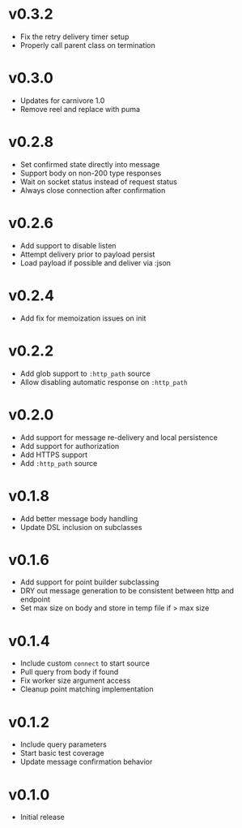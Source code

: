 # v0.3.2
* Fix the retry delivery timer setup
* Properly call parent class on termination

# v0.3.0
* Updates for carnivore 1.0
* Remove reel and replace with puma

# v0.2.8
* Set confirmed state directly into message
* Support body on non-200 type responses
* Wait on socket status instead of request status
* Always close connection after confirmation

# v0.2.6
* Add support to disable listen
* Attempt delivery prior to payload persist
* Load payload if possible and deliver via :json

# v0.2.4
* Add fix for memoization issues on init

# v0.2.2
* Add glob support to `:http_path` source
* Allow disabling automatic response on `:http_path`

# v0.2.0
* Add support for message re-delivery and local persistence
* Add support for authorization
* Add HTTPS support
* Add `:http_path` source

# v0.1.8
* Add better message body handling
* Update DSL inclusion on subclasses

# v0.1.6
* Add support for point builder subclassing
* DRY out message generation to be consistent between http and endpoint
* Set max size on body and store in temp file if > max size

# v0.1.4
* Include custom `connect` to start source
* Pull query from body if found
* Fix worker size argument access
* Cleanup point matching implementation

# v0.1.2
* Include query parameters
* Start basic test coverage
* Update message confirmation behavior

# v0.1.0
* Initial release
